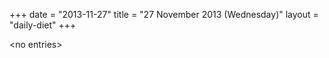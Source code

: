 +++
date = "2013-11-27"
title = "27 November 2013 (Wednesday)"
layout = "daily-diet"
+++

\<no entries\>
